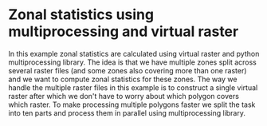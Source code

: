 # Zonal statistics using multiprocessing and virtual raster

In this example zonal statistics are calculated using virtual raster and python multiprocessing library. The idea is that we have multiple zones split across several raster files (and some zones also covering more than one raster) and we want to compute zonal statistics for these zones. The way we handle the multiple raster files in this example is to construct a single virtual raster after which we don't have to worry about which polygon covers which raster. To make processing multiple polygons faster we split the task into ten parts and process them in parallel using multiprocessing library.

